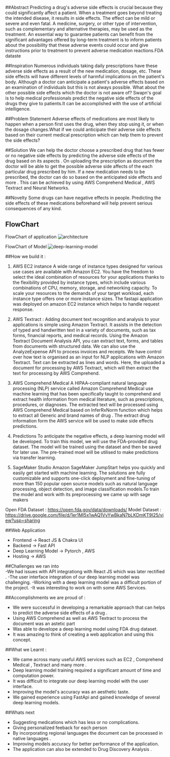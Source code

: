 ##Abstract
Predicting a drug's adverse side effects is crucial because they could significantly affect a patient. When a treatment goes beyond treating the intended disease, it results in side effects. The effect can be mild or severe and even fatal. A medicine, surgery, or other type of intervention, such as complementary and alternative therapies, may be used as the treatment. An essential way to guarantee patients can benefit from the significant advantages offered by long-term treatment is to inform patients about the possibility that these adverse events could occur and give instructions prior to treatment to prevent adverse medication reactions.FDA dataste

##Inspiration
Numerous individuals taking daily prescriptions have these adverse side effects as a result of the new medication, dosage, etc. These side effects will have different levels of harmful implications on the patient's body. Although a doctor can anticipate a patient's adverse effects based on an examination of individuals but this is not always possible. What about the other possible side effects which the doctor is not aware of?
 Swapn's goal is to help medical professionals predict the negative side effects of the drugs they give to patients.It can be accomplished with the use of artificial intelligence.
 
##Problem Statement 
Adverse effects of medications are most likely to happen when a person first uses the drug, when they stop using it, or when the dosage changes.What if we could anticipate their adverse side effects based on their current medical prescription which can help them to prevent the side effects?  

##Solution
We can help the doctor choose a prescribed drug that has fewer or no negative side effects by predicting the adverse side effects of the drug based on its aspects . On uploading the prescription as document the doctor will be able to get the possible adverse side affects of the each particular drug prescribed by him. If a new medication needs to be prescribed, the doctor can do so based on the anticipated side effects and more . This can be achieved by using AWS Comprehend Medical , AWS Textract and Neural Networks. 

##Novelty 
Some drugs can have negative effects in people. Predicting the side effects of these medications beforehand will help prevent serious consequences of any kind. 

## FlowChart 

FlowChart of application
![architecture](https://user-images.githubusercontent.com/73429989/195945636-e0668f02-82f9-4461-8463-92b859854f02.png)

FlowChart of Model
![deep-learning-model](https://user-images.githubusercontent.com/73429989/195945804-ad6ec4e1-7657-4475-b802-403aacb0ada9.png)   

##How we build it :

1. AWS  EC2 instance
A wide range of instance types designed for various use cases are available with Amazon EC2. You have the freedom to select the ideal combination of resources for your applications thanks to the flexibility provided by instance types, which include various combinations of CPU, memory, storage, and networking capacity. To scale your resources to the demands of your target workload, each instance type offers one or more instance sizes. The fastapi application was deployed on amazon EC2 instance which helps to handle request response.

2. AWS Textract :
Adding document text recognition and analysis to your applications is simple using Amazon Textract. It assists in the detection of typed and handwritten text in a variety of documents, such as tax forms, financial reports, and medical records. Using the Amazon Textract Document Analysis API, you can extract text, forms, and tables from documents with structured data. We can also use the AnalyzeExpense API to process invoices and receipts. We have control over how text is organised as an input for NLP applications with Amazon Textract. Text can be extracted as lines and words. Here, the uploaded a document for processing by AWS Textract, which will then extract the text for processing by AWS Comprehend.  
 
3. AWS Comprehend Medical
A HIPAA-compliant natural language processing (NLP) service called Amazon Comprehend Medical use machine learning that has been specifically taught to comprehend and extract health information from medical literature, such as prescriptions, procedures, or diagnoses. The extracted text will be processed using AWS Comprehend Medical based on InferRxNorm function which helps to extract all Generic and brand names of drug . The extract drug information form the AWS service will be used to make side effects predictions. 

4. Predictions
To anticipate the negative effects, a deep learning model will be developed. To train this model, we will use the FDA-provided drug dataset. The model will be trained using the dataset and then be saved for later use. The pre-trained moel will be utilised to make predictions via transfer learning. 

5. SageMaker Studio
Amazon SageMaker JumpStart helps you quickly and easily get started with machine learning. The solutions are fully customizable and supports one-click deployment and fine-tuning of more than 150 popular open source models such as natural language processing, object detection, and image classification models.To train the model and work with its preprocessing we came up with sage makers 

Open FDA Dataset :  https://open.fda.gov/data/downloads/
Model Dataset : https://drive.google.com/file/d/1er1Ml5x1wAQ1VvYwBkaN7bLKDmKT9I25/view?usp=sharing 


##Web Application 
- Frontend -> React JS & Chakra UI
- Backend -> Fast API 
- Deep Learning Model -> Pytorch  , AWS
- Hosting -> AWS 

##Challenges we ran into  
-We had issues with API integrationg with React JS which was later rectified . 
-The user interface integration of our deep learning model was
challenging.
-Working with a deep learning model was a difficult portion of the
project.
-It was interesting to work on with some AWS Services.

##Accomplishments we are proud of : 
- We were successful in developing a remarkable approach that can helps to predict the adverse side effects of a drug . 
- Using AWS Comprehend as well as AWS Textract to process the document was an astetic part
- Was able to develope a deep learning model using FDA drug dataset.
- It was amazing to think of creating a web application and using this
concept.

##What we Learnt : 
- We came across many useful AWS services such as EC2 , Comprehend Medical , Textract and many more .
- Deep learning model training required a significant amount of time and
computation power.
- It was difficult to integrate our deep learning model with the user
interface.
- Improving the model's accuracy was an aesthetic taste.
- We gained experience using FastApi and gained knowledge of several
deep learning models.

##Whats next 
- Suggesting medications which has less  or no complications.
- Giving personalized feeback for each person 
- By incorporating regional languages the document can be processed in native languages . 
- Improving models accuracy for better performance of the application.
- The application can also be extended to Drug Discovery Analysis .
